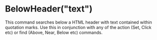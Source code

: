# BelowHeader("text")



This command searches below a HTML header with text contained within quotation marks. Use this in
conjunction with any of the action (Set, Click etc) or find (Above, Near, Below etc) commands.
